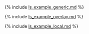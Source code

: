 {% include [ls_example_generic.md](ls_example_generic.md) %}

{% include [ls_example_overlay.md](ls_example_overlay.md) %}

{% include [ls_example_local.md](ls_example_local.md) %}


